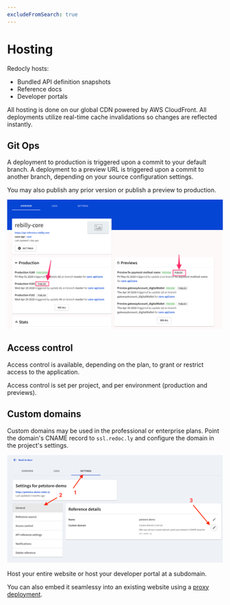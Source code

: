 ```yaml
---
excludeFromSearch: true
---
```


# Hosting

Redocly hosts:
- Bundled API definition snapshots
- Reference docs
- Developer portals

All hosting is done on our global CDN powered by AWS CloudFront.
All deployments utilize real-time cache invalidations so changes are reflected instantly.

## Git Ops

A deployment to production is triggered upon a commit to your default branch.
A deployment to a preview URL is triggered upon a commit to another branch, depending on your source configuration settings.

You may also publish any prior version or publish a preview to production.

![publish docs](./images/publish-docs.png)

## Access control

Access control is available, depending on the plan, to grant or restrict access to the application.

Access control is set per project, and per environment (production and previews).

## Custom domains

Custom domains may be used in the professional or enterprise plans.
Point the domain's CNAME record to `ssl.redoc.ly` and configure the domain in the project's settings.

![custom domain setup](./images/custom-domain.png)

Host your entire website or host your developer portal at a subdomain.

You can also embed it seamlessy into an existing website using a [proxy deployment](../developer-portal/guides/embedding-portals.md).

